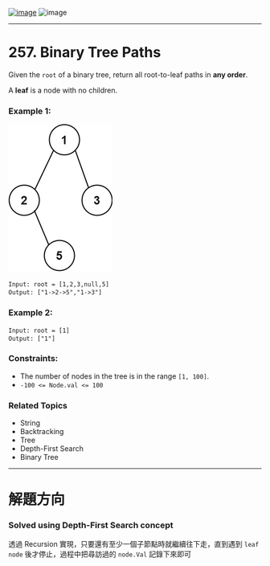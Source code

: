 [![image](https://img.shields.io/badge/Leetcode-Link-blue?logo=leetcode)](https://leetcode.com/problems/binary-tree-paths/)
![image](https://img.shields.io/badge/Difficulty-Easy-green)

---

# 257. Binary Tree Paths

Given the `root` of a binary tree, return all root-to-leaf paths in **any order**.

A **leaf** is a node with no children.

### Example 1:

![image](./image/paths-tree.jpeg)

```
Input: root = [1,2,3,null,5]
Output: ["1->2->5","1->3"]
```

### Example 2:

```
Input: root = [1]
Output: ["1"]
```

### Constraints:

- The number of nodes in the tree is in the range `[1, 100]`.
- `-100 <= Node.val <= 100`

### Related Topics

- String
- Backtracking
- Tree
- Depth-First Search
- Binary Tree
  
---

# 解題方向

### Solved using Depth-First Search concept

透過 Recursion 實現，只要還有至少一個子節點時就繼續往下走，直到遇到 `leaf node` 後才停止，過程中把尋訪過的 `node.Val` 記錄下來即可
